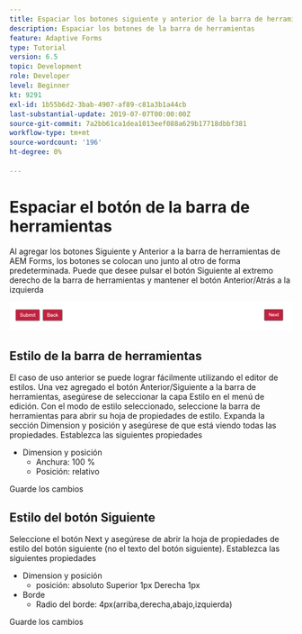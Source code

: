 ```yaml
---
title: Espaciar los botones siguiente y anterior de la barra de herramientas
description: Espaciar los botones de la barra de herramientas
feature: Adaptive Forms
type: Tutorial
version: 6.5
topic: Development
role: Developer
level: Beginner
kt: 9291
exl-id: 1b55b6d2-3bab-4907-af89-c81a3b1a44cb
last-substantial-update: 2019-07-07T00:00:00Z
source-git-commit: 7a2bb61ca1dea1013eef088a629b17718dbbf381
workflow-type: tm+mt
source-wordcount: '196'
ht-degree: 0%

---
```


# Espaciar el botón de la barra de herramientas

Al agregar los botones Siguiente y Anterior a la barra de herramientas de AEM Forms, los botones se colocan uno junto al otro de forma predeterminada. Puede que desee pulsar el botón Siguiente al extremo derecho de la barra de herramientas y mantener el botón Anterior/Atrás a la izquierda

![espaciado de la barra de herramientas](assets/toolbar-spacing.png)


## Estilo de la barra de herramientas

El caso de uso anterior se puede lograr fácilmente utilizando el editor de estilos. Una vez agregado el botón Anterior/Siguiente a la barra de herramientas, asegúrese de seleccionar la capa Estilo en el menú de edición. Con el modo de estilo seleccionado, seleccione la barra de herramientas para abrir su hoja de propiedades de estilo. Expanda la sección Dimension y posición y asegúrese de que está viendo todas las propiedades. Establezca las siguientes propiedades
* Dimension y posición
   * Anchura: 100 %
   * Posición: relativo

Guarde los cambios

## Estilo del botón Siguiente

Seleccione el botón Next y asegúrese de abrir la hoja de propiedades de estilo del botón siguiente (no el texto del botón siguiente). Establezca las siguientes propiedades
* Dimension y posición
   * posición: absoluto Superior 1px Derecha 1px
* Borde
   * Radio del borde: 4px(arriba,derecha,abajo,izquierda)

Guarde los cambios
